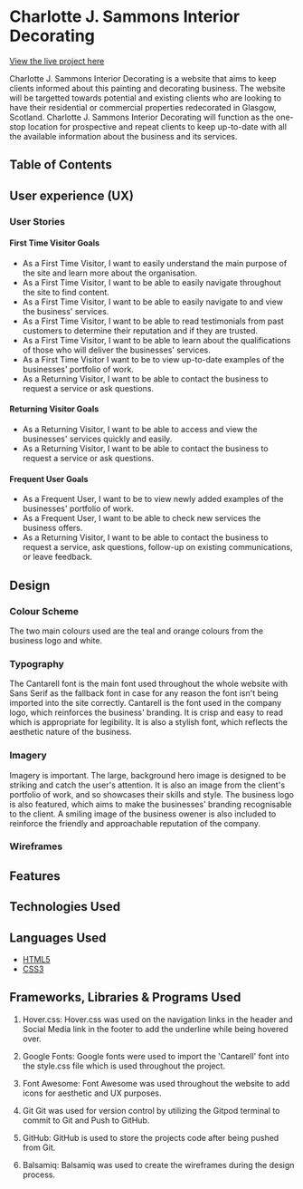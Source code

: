 # Charlotte J. Sammons Interior Decorating

[View the live project here](link)

Charlotte J. Sammons Interior Decorating is a website that aims to keep clients informed about this painting and decorating business. The website will be targetted towards potential and existing clients who are looking to have their residential or commercial properties redecorated in Glasgow, Scotland. Charlotte J. Sammons Interior Decorating will function as the one-stop location for prospective and repeat clients to keep up-to-date with all the available information about the business and its services.

## Table of Contents

## User experience (UX)

### User Stories

#### First Time Visitor Goals

- As a First Time Visitor, I want to easily understand the main purpose of the site and learn more about the organisation.
- As a First Time Visitor, I want to be able to easily navigate throughout the site to find content.
- As a First Time Visitor, I want to be able to easily navigate to and view the business' services.
- As a First Time Visitor, I want to be able to read testimonials from past customers to determine their reputation and if they are trusted.
- As a First Time Visitor, I want to be able to learn about the qualifications of those who will deliver the businesses' services.
- As a First Time Visitor I want to be to view up-to-date examples of the businesses' portfolio of work.
- As a Returning Visitor, I want to be able to contact the business to request a service or ask questions.

#### Returning Visitor Goals

- As a Returning Visitor, I want to be able to access and view the businesses' services quickly and easily.
- As a Returning Visitor, I want to be able to contact the business to request a service or ask questions.

#### Frequent User Goals

- As a Frequent User, I want to be to view newly added examples of the businesses' portfolio of work.
- As a Frequent User, I want to be able to check new services the business offers.
- As a Returning Visitor, I want to be able to contact the business to request a service, ask questions, follow-up on existing communications, or leave feedback.

## Design

### Colour Scheme
The two main colours used are the teal and orange colours from the business logo and white.

### Typography
The Cantarell font is the main font used throughout the whole website with Sans Serif as the fallback font in case for any reason the font isn't being imported into the site correctly. Cantarell is the font used in the company logo, which reinforces the business' branding. It is crisp and easy to read which is appropriate for legibility. It is also a stylish font, which reflects the aesthetic nature of the business. 

### Imagery
Imagery is important. The large, background hero image is designed to be striking and catch the user's attention. It is also an image from the client's portfolio of work, and so showcases their skills and style. The business logo is also featured, which aims to make the businesses' branding recognisable to the client. A smiling image of the business owener is also included to reinforce the friendly and approachable reputation of the company. 

### Wireframes

## Features 

## Technologies Used

## Languages Used
- [HTML5](https://en.wikipedia.org/wiki/HTML5)
- [CSS3](https://en.wikipedia.org/wiki/CSS)

## Frameworks, Libraries & Programs Used
1. Hover.css:
Hover.css was used on the navigation links in the header and Social Media link in the footer to add the underline while being hovered over.

2. Google Fonts:
Google fonts were used to import the 'Cantarell' font into the style.css file which is used throughout the project.

3. Font Awesome:
Font Awesome was used throughout the website to add icons for aesthetic and UX purposes.

4. Git
Git was used for version control by utilizing the Gitpod terminal to commit to Git and Push to GitHub.

5. GitHub:
GitHub is used to store the projects code after being pushed from Git.

6. Balsamiq:
Balsamiq was used to create the wireframes during the design process.





